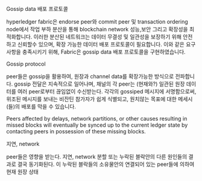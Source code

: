Gossip data 배포 프로토콜

hyperledger fabric은 endorse peer와 commit peer 및 transaction ordering node에서
작업 부하 분산을 통해 blockchain network 성능,보안 그리고 확장성을 최적화합니다.
이러한 분산된 네트워크는 데이터 무결성 및 일관성을 보장하기 위해 안전하고 신뢰할수 있으며,
확장 가능한 데이터 배포 프로토콜이 필요합니다.
이와 같은 요구사항을 충족시키기 위해, Fabric은 gossip data 배포 프로토콜을 구현하였습니다.

Gossip protocol

peer들은 gossip을 활용하여, 원장과 channel data를 확장가능한 방식으로 전파합니다.
gossip 전달은 지속적으로 일어나며, 채널의 각 peer는 (현재와?) 일관된 원장 데이터를 여러 peer로부터 끊임없이 수신받는다.
각각의 gossiped 메시지에 서명함으로써, 위조된 메시지를 보내는 비잔틴 참가자가 쉽게 식별되고,
원치않는 목표에 대한 메세시(들)의 배포를 막을 수 있습니다.

Peers affected by delays, network partitions, or other causes resulting in missed blocks will eventually be synced up to the current ledger state by contacting peers in possession of these missing blocks.

지연, network 

peer들은 영향을 받는다. 지연, network 분할 또는 누락된 블락안의 다른 원인들의 결과로 결국 동기화된다.
이 누락된 블락들의 소유물안의 연결되어 있는 peer들에 의하여 현재 원장 상태 
